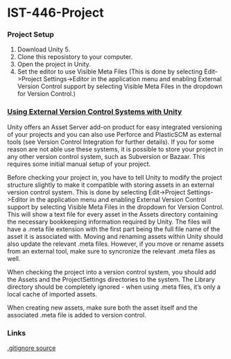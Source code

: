 # IST-446-Project

### Project Setup
1. Download Unity 5.
2. Clone this reposistory to your computer.
3. Open the project in Unity.
4. Set the editor to use Visible Meta Files (This is done by selecting Edit->Project Settings->Editor in the application 	menu and enabling External Version Control support by selecting Visible Meta 	Files in the dropdown for Version Control.)

### [Using External Version Control Systems with Unity](http://docs.unity3d.com/Manual/ExternalVersionControlSystemSupport.html)
Unity offers an Asset Server add-on product for easy integrated versioning of your projects and you can also use Perforce and PlasticSCM as external tools (see Version Control Integration for further details). If you for some reason are not able use these systems, it is possible to store your project in any other version control system, such as Subversion or Bazaar. This requires some initial manual setup of your project.

Before checking your project in, you have to tell Unity to modify the project structure slightly to make it compatible with storing assets in an external version control system. This is done by selecting Edit->Project Settings->Editor in the application menu and enabling External Version Control support by selecting Visible Meta Files in the dropdown for Version Control. This will show a text file for every asset in the Assets directory containing the necessary bookkeeping information required by Unity. The files will have a .meta file extension with the first part being the full file name of the asset it is associated with. Moving and renaming assets within Unity should also update the relevant .meta files. However, if you move or rename assets from an external tool, make sure to syncronize the relevant .meta files as well.

When checking the project into a version control system, you should add the Assets and the ProjectSettings directories to the system. The Library directory should be completely ignored - when using .meta files, it’s only a local cache of imported assets.

When creating new assets, make sure both the asset itself and the associated .meta file is added to version control.

### Links
[.gitignore source](http://answers.unity3d.com/questions/369755/unity-on-github.html)

